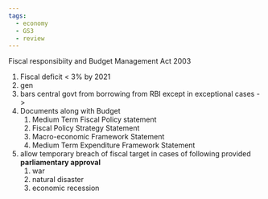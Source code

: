 ```yaml
---
tags:
  - economy
  - GS3
  - review
---
```

Fiscal responsibiity and Budget Management Act 2003
1. Fiscal deficit  < 3% by 2021
2. gen
3. bars central govt from borrowing from RBI except in exceptional cases -> 
4. Documents along with Budget
	1. Medium Term Fiscal Policy statement
	2. Fiscal Policy Strategy Statement
	3. Macro-economic Framework Statement
	4. Medium Term Expenditure Framework Statement
5. allow temporary breach of fiscal target in cases of following provided **parliamentary approval**
	1. war
	2. natural disaster
	3. economic recession
